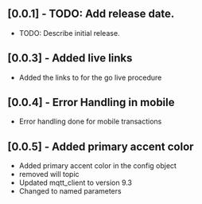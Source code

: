 ## [0.0.1] - TODO: Add release date.

* TODO: Describe initial release.

## [0.0.3] - Added live links

* Added the links to for the go live procedure

## [0.0.4] - Error Handling in mobile

* Error handling done for mobile transactions


## [0.0.5] - Added primary accent color

* Added primary accent color in the config object 
* removed will topic
* Updated mqtt_client to version 9.3 
* Changed to named parameters